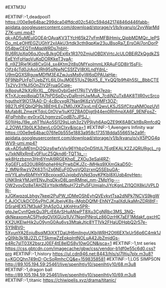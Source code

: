 #EXTM3U


#EXTINF:-1,deadpool1
https://00e9e64bac299dca04ffdcd02c540c594d42174846d446fabb-apidata.googleusercontent.com/download/storage/v1/b/kyaru/o/2yvWarMdZ7K-umi.mp4?qk=AD5uMEuIGOE4rOAvaKV3TYcH65k27vFmMFBiHmiv_QjpbMDMQc_IePSDo_mLeOHfEGZUGhY2xilAkU3rtdk3cth9qpKw23uJBsoRa7_ErsOAI7onDorP054bwCEQTmMqpWRDs7nbH-RU6RUpXq06qJ0oyBJkgOExj6x1R370ZmjuIOBDXVrtcJcULOBEiRZkQgdkZSEeEYrFoHaoVuKqDORKkeT3yaA-8_n9Z3Rje1Kid8CxGI4_sx4Ktm2jt8s0MYxoImmLXRAuFGD8lr15sFli-Ojfz4cTd0JrAoiURh95sINwNCSSfZVI8tXLndYdnL-U9mQGXSRguwMDfM3E4ZwJusMs6yjW6qDPAUaHje-0F9NbPUrFpTUebZYL6IL0lvJM0E51UsZ9bX5_E_YxQQ1b9ft4h5Sl__BbbCTETs2Vv3YNJI5OnZIV2FruaGCqie-ik8pqyA2lkXzRirXL__ONniOvbiGeH17RjjTVVBH7ezq-KTnXJcepj8pjaDTA7hPDSpDcyDaRrnHJwMuA_7cdiNZuTx8AK8TllR0vcSrcohguthpY9lO17AA0-D-4cBcyxgR7Nan9K6zVV0MFt3OZ-9B27LtPEQbjQP9s3BEtHLEyZM0JXKZjxxLmEQwvLKSJSSjfCjtzaNMOpzUVlMufab8LZmezKTdoLGtOVw1iuKf2ZBA0Djgt944en0RhfmpXA6F_9ENFpsZ-4FqPnh8v-ev0rxOLhgmrzsCodB7cJPSJ_-S01IjHqJ19e_ohT1fslAo5Sl129sLiqh3z2VP9jyh6ApQZE9tK6ABCkltBsRmfcdQJ_2OWLf3b0LK3dwvLcGOiCIxy&isca=1
#EXTINF:-1,Avengers Infinity war
https://00e9e64bac076fe0b555e1883a958c173518dda556651e2a9f-apidata.googleusercontent.com/download/storage/v1/b/kyaru/o/vX5POG4qWV9-umi.mp4?qk=AD5uMEtmDj2Qjzs6wfxViv96YhbzOnD5ltUL7EqtEKALX2ZJQRURgcL_rgyJ1xkNRxRmEv0FlucZ5Qknd6-TQT1q_--wk8Hzzbznn3Hn6YmAl9RGEKhqE_ZXOu3eSal4RZ-XgGEFLpS20U8R6hpheHHcPrwbDKJZc-iMHkq9XXmGkaD50-2_tMNrRwzVZK63TrjZs6NEuF0DvqVQ0zrxnQ5SEbuGA-mVYlLahy6bMYnYXBcpjxxdOJxjqbdVsNd3qyKPKbI8XUqb4nyHen-UNK9nkYMJeYENvJhqDkvD8LqmRMnej_nm-ZMpYlg---OW2vovDz8eTAHZEjrYpIkjtMbuH72zPu5FUmjaInJiYcKgnLZI1QOX8kUVPLDRj-xJGKwqzqLbhgy7keei2PuPW_tDMeOShEyhQVEvkvtTsa2dNPk7NCVS9kgWf_AJOCUkDCD5vPhCJKJbejyK8s-iMgbDQfM-EhNYZnalXdUkaMnZDRl8tF-DSraHEX57M3ukF3hA5zOJ_kKnHnx5PR-gtpJwCvnfQekQu3PLrE6ArSHuANwPT8Xu3CgNRbc3MS_3NQ-dkNeaxomAC5PlydgOVlXGUq1UV7NgnPlNrqLz86OzrHK7aEF1Mdakf_gxcHCKX2UKElwHik2uO9ynG0Au6vs3MtakJtjc8YT1Vk2FHaUDHqbQ2r57e-SY9jBV0-5XyunYA2EojuBsqlM3jXXTDaUH6miIngvUKbjWRH2Otl6EX1xUr56p6C4mk1JvQI9jb3k1BJ2ZLCTSkmwZzEpkplntNOLuA42JbZmjdGs-e4Rc7sIT03X2bsrzJ0EF4tE8elDS8y10wGCN&isca=1
#EXTINF:-1,tnt series
https://css.gbtcdn.com/imagecache/gbw/css/vendor-b1df0e55c6d0.css?pro
#EXTINF:-1,history
https://ul.cdn946.net:8443/hls/sl7lltju7plx.m3u8?s=KGOQhn749nD-OcSoRmhcCQ&e=1598358581
#EXTINF:-1,LOS SIMPSON
http://89.105.194.59:25461/live/spenlhtiy10/spenlhtiy10/68.m3u8
#EXTINF:-1,dragon ball
http://89.105.194.59:25461/live/spenlhtiy10/spenlhtiy10/69.m3u8
#EXTINF:-1,titanic
https://chiwipelis.xyz/drama/titanic/
